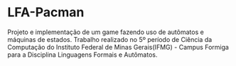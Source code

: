 # LFA-Pacman
Projeto e implementação de um game fazendo uso de autômatos e máquinas de estados. Trabalho realizado no 5º período de Ciência da Computação do Instituto Federal de Minas Gerais(IFMG) - Campus Formiga para a Disciplina Linguagens Formais e Autômatos.
